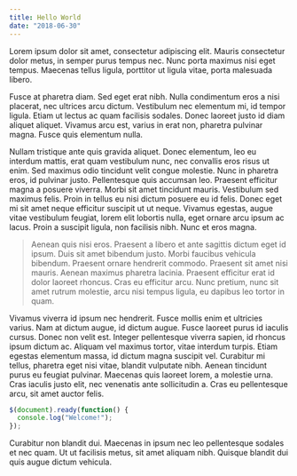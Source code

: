```yaml
---
title: Hello World
date: "2018-06-30"
---
```


Lorem ipsum dolor sit amet, consectetur adipiscing elit. Mauris consectetur dolor metus, in semper purus tempus nec. Nunc porta maximus nisi eget tempus. Maecenas tellus ligula, porttitor ut ligula vitae, porta malesuada libero.

<!-- end -->

Fusce at pharetra diam. Sed eget erat nibh. Nulla condimentum eros a nisi placerat, nec ultrices arcu dictum. Vestibulum nec elementum mi, id tempor ligula. Etiam ut lectus ac quam facilisis sodales. Donec laoreet justo id diam aliquet aliquet. Vivamus arcu est, varius in erat non, pharetra pulvinar magna. Fusce quis elementum nulla.

Nullam tristique ante quis gravida aliquet. Donec elementum, leo eu interdum mattis, erat quam vestibulum nunc, nec convallis eros risus ut enim. Sed maximus odio tincidunt velit congue molestie. Nunc in pharetra eros, id pulvinar justo. Pellentesque quis accumsan leo. Praesent efficitur magna a posuere viverra. Morbi sit amet tincidunt mauris. Vestibulum sed maximus felis. Proin in tellus eu nisi dictum posuere eu id felis. Donec eget mi sit amet neque efficitur suscipit ut ut neque. Vivamus egestas, augue vitae vestibulum feugiat, lorem elit lobortis nulla, eget ornare arcu ipsum ac lacus. Proin a suscipit ligula, non facilisis nibh. Nunc et eros magna.

> Aenean quis nisi eros. Praesent a libero et ante sagittis dictum eget id ipsum. Duis sit amet bibendum justo. Morbi faucibus vehicula bibendum. Praesent ornare hendrerit commodo. Praesent sit amet nisi mauris. Aenean maximus pharetra lacinia. Praesent efficitur erat id dolor laoreet rhoncus. Cras eu efficitur arcu. Nunc pretium, nunc sit amet rutrum molestie, arcu nisi tempus ligula, eu dapibus leo tortor in quam.

Vivamus viverra id ipsum nec hendrerit. Fusce mollis enim et ultricies varius. Nam at dictum augue, id dictum augue. Fusce laoreet purus id iaculis cursus. Donec non velit est. Integer pellentesque viverra sapien, id rhoncus ipsum dictum ac. Aliquam vel maximus tortor, vitae interdum turpis. Etiam egestas elementum massa, id dictum magna suscipit vel. Curabitur mi tellus, pharetra eget nisi vitae, blandit vulputate nibh. Aenean tincidunt purus eu feugiat pulvinar. Maecenas quis laoreet lorem, a molestie urna. Cras iaculis justo elit, nec venenatis ante sollicitudin a. Cras eu pellentesque arcu, sit amet auctor felis.

```javascript
$(document).ready(function() {
  console.log("Welcome!");
});
```

Curabitur non blandit dui. Maecenas in ipsum nec leo pellentesque sodales et nec quam. Ut ut facilisis metus, sit amet aliquam nibh. Quisque blandit dui quis augue dictum vehicula.
